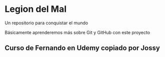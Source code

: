 # Legion del Mal
Un repositorio para conquistar el mundo

Básicamente aprenderemos más sobre Git y GitHub con este proyecto


## Curso de Fernando en Udemy copiado por Jossy
